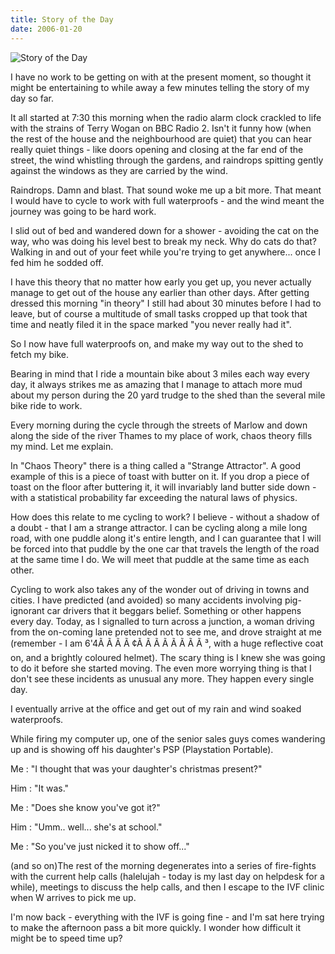 ```yaml
---
title: Story of the Day
date: 2006-01-20
---
```


![Story of the Day](https://source.unsplash.com/l7dbl-sUg3k/1600x900)

I have no work to be getting on with at the present moment, so thought it might be entertaining to while away a few minutes telling the story of my day so far.

It all started at 7:30 this morning when the radio alarm clock crackled to life with the strains of Terry Wogan on BBC Radio 2. Isn't it funny how (when the rest of the house and the neighbourhood are quiet) that you can hear really quiet things - like doors opening and closing at the far end of the street, the wind whistling through the gardens, and raindrops spitting gently against the windows as they are carried by the wind.

Raindrops. Damn and blast. That sound woke me up a bit more. That meant I would have to cycle to work with full waterproofs - and the wind meant the journey was going to be hard work.

I slid out of bed and wandered down for a shower - avoiding the cat on the way, who was doing his level best to break my neck. Why do cats do that? Walking in and out of your feet while you're trying to get anywhere... once I fed him he sodded off.

I have this theory that no matter how early you get up, you never actually manage to get out of the house any earlier than other days. After getting dressed this morning "in theory" I still had about 30 minutes before I had to leave, but of course a multitude of small tasks cropped up that took that time and neatly filed it in the space marked "you never really had it".

So I now have full waterproofs on, and make my way out to the shed to fetch my bike.

Bearing in mind that I ride a mountain bike about 3 miles each way every day, it always strikes me as amazing that I manage to attach more mud about my person during the 20 yard trudge to the shed than the several mile bike ride to work.

Every morning during the cycle through the streets of Marlow and down along the side of the river Thames to my place of work, chaos theory fills my mind. Let me explain.

In "Chaos Theory" there is a thing called a "Strange Attractor". A good example of this is a piece of toast with butter on it. If you drop a piece of toast on the floor after buttering it, it will invariably land butter side down - with a statistical probability far exceeding the natural laws of physics.

How does this relate to me cycling to work? I believe - without a shadow of a doubt - that I am a strange attractor. I can be cycling along a mile long road, with one puddle along it's entire length, and I can guarantee that I will be forced into that puddle by the one car that travels the length of the road at the same time I do. We will meet that puddle at the same time as each other.

Cycling to work also takes any of the wonder out of driving in towns and cities. I have predicted (and avoided) so many accidents involving pig-ignorant car drivers that it beggars belief. Something or other happens every day. Today, as I signalled to turn across a junction, a woman driving from the on-coming lane pretended not to see me, and drove straight at me (remember - I am 6'4Ã Ã Ã Ã ¢Ã Ã Ã Ã Ã Ã Ã Ã ³, with a huge reflective coat on, and a brightly coloured helmet). The scary thing is I knew she was going to do it before she started moving. The even more worrying thing is that I don't see these incidents as unusual any more. They happen every single day.

I eventually arrive at the office and get out of my rain and wind soaked waterproofs.

While firing my computer up, one of the senior sales guys comes wandering up and is showing off his daughter's PSP (Playstation Portable).

Me : "I thought that was your daughter's christmas present?"

Him : "It was."

Me : "Does she know you've got it?"

Him : "Umm.. well... she's at school."

Me : "So you've just nicked it to show off..."

(and so on)The rest of the morning degenerates into a series of fire-fights with the current help calls (halelujah - today is my last day on helpdesk for a while), meetings to discuss the help calls, and then I escape to the IVF clinic when W arrives to pick me up.

I'm now back - everything with the IVF is going fine - and I'm sat here trying to make the afternoon pass a bit more quickly. I wonder how difficult it might be to speed time up?